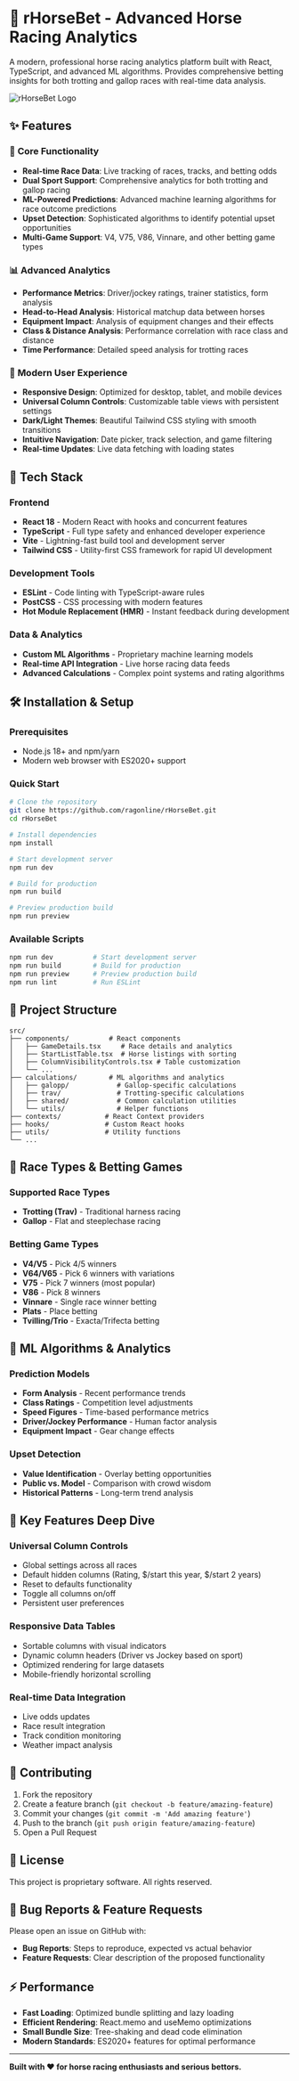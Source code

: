 # 🏇 rHorseBet - Advanced Horse Racing Analytics

A modern, professional horse racing analytics platform built with React, TypeScript, and advanced ML algorithms. Provides comprehensive betting insights for both trotting and gallop races with real-time data analysis.

![rHorseBet Logo](public/rHorseBet.png)

## ✨ Features

### 🎯 **Core Functionality**
- **Real-time Race Data**: Live tracking of races, tracks, and betting odds
- **Dual Sport Support**: Comprehensive analytics for both trotting and gallop racing
- **ML-Powered Predictions**: Advanced machine learning algorithms for race outcome predictions
- **Upset Detection**: Sophisticated algorithms to identify potential upset opportunities
- **Multi-Game Support**: V4, V75, V86, Vinnare, and other betting game types

### 📊 **Advanced Analytics**
- **Performance Metrics**: Driver/jockey ratings, trainer statistics, form analysis
- **Head-to-Head Analysis**: Historical matchup data between horses
- **Equipment Impact**: Analysis of equipment changes and their effects
- **Class & Distance Analysis**: Performance correlation with race class and distance
- **Time Performance**: Detailed speed analysis for trotting races

### 🎨 **Modern User Experience**
- **Responsive Design**: Optimized for desktop, tablet, and mobile devices
- **Universal Column Controls**: Customizable table views with persistent settings
- **Dark/Light Themes**: Beautiful Tailwind CSS styling with smooth transitions
- **Intuitive Navigation**: Date picker, track selection, and game filtering
- **Real-time Updates**: Live data fetching with loading states

## 🚀 Tech Stack

### **Frontend**
- **React 18** - Modern React with hooks and concurrent features
- **TypeScript** - Full type safety and enhanced developer experience
- **Vite** - Lightning-fast build tool and development server
- **Tailwind CSS** - Utility-first CSS framework for rapid UI development

### **Development Tools**
- **ESLint** - Code linting with TypeScript-aware rules
- **PostCSS** - CSS processing with modern features
- **Hot Module Replacement (HMR)** - Instant feedback during development

### **Data & Analytics**
- **Custom ML Algorithms** - Proprietary machine learning models
- **Real-time API Integration** - Live horse racing data feeds
- **Advanced Calculations** - Complex point systems and rating algorithms

## 🛠️ Installation & Setup

### Prerequisites
- Node.js 18+ and npm/yarn
- Modern web browser with ES2020+ support

### Quick Start
```bash
# Clone the repository
git clone https://github.com/ragonline/rHorseBet.git
cd rHorseBet

# Install dependencies
npm install

# Start development server
npm run dev

# Build for production
npm run build

# Preview production build
npm run preview
```

### Available Scripts
```bash
npm run dev          # Start development server
npm run build        # Build for production  
npm run preview      # Preview production build
npm run lint         # Run ESLint
```

## 📁 Project Structure

```
src/
├── components/          # React components
│   ├── GameDetails.tsx     # Race details and analytics
│   ├── StartListTable.tsx  # Horse listings with sorting
│   ├── ColumnVisibilityControls.tsx # Table customization
│   └── ...
├── calculations/        # ML algorithms and analytics
│   ├── galopp/            # Gallop-specific calculations
│   ├── trav/              # Trotting-specific calculations
│   ├── shared/            # Common calculation utilities
│   └── utils/             # Helper functions
├── contexts/           # React Context providers
├── hooks/              # Custom React hooks
├── utils/              # Utility functions
└── ...
```

## 🏁 Race Types & Betting Games

### **Supported Race Types**
- **Trotting (Trav)** - Traditional harness racing
- **Gallop** - Flat and steeplechase racing

### **Betting Game Types**
- **V4/V5** - Pick 4/5 winners
- **V64/V65** - Pick 6 winners with variations
- **V75** - Pick 7 winners (most popular)
- **V86** - Pick 8 winners
- **Vinnare** - Single race winner betting
- **Plats** - Place betting
- **Tvilling/Trio** - Exacta/Trifecta betting

## 🧠 ML Algorithms & Analytics

### **Prediction Models**
- **Form Analysis** - Recent performance trends
- **Class Ratings** - Competition level adjustments
- **Speed Figures** - Time-based performance metrics
- **Driver/Jockey Performance** - Human factor analysis
- **Equipment Impact** - Gear change effects

### **Upset Detection**
- **Value Identification** - Overlay betting opportunities
- **Public vs. Model** - Comparison with crowd wisdom
- **Historical Patterns** - Long-term trend analysis

## 🎯 Key Features Deep Dive

### **Universal Column Controls**
- Global settings across all races
- Default hidden columns (Rating, $/start this year, $/start 2 years)
- Reset to defaults functionality
- Toggle all columns on/off
- Persistent user preferences

### **Responsive Data Tables**
- Sortable columns with visual indicators
- Dynamic column headers (Driver vs Jockey based on sport)
- Optimized rendering for large datasets
- Mobile-friendly horizontal scrolling

### **Real-time Data Integration**
- Live odds updates
- Race result integration
- Track condition monitoring
- Weather impact analysis

## 🤝 Contributing

1. Fork the repository
2. Create a feature branch (`git checkout -b feature/amazing-feature`)
3. Commit your changes (`git commit -m 'Add amazing feature'`)
4. Push to the branch (`git push origin feature/amazing-feature`)
5. Open a Pull Request

## 📄 License

This project is proprietary software. All rights reserved.

## 🐛 Bug Reports & Feature Requests

Please open an issue on GitHub with:
- **Bug Reports**: Steps to reproduce, expected vs actual behavior
- **Feature Requests**: Clear description of the proposed functionality

## ⚡ Performance

- **Fast Loading**: Optimized bundle splitting and lazy loading
- **Efficient Rendering**: React.memo and useMemo optimizations
- **Small Bundle Size**: Tree-shaking and dead code elimination
- **Modern Standards**: ES2020+ features for optimal performance

---

**Built with ❤️ for horse racing enthusiasts and serious bettors.**

